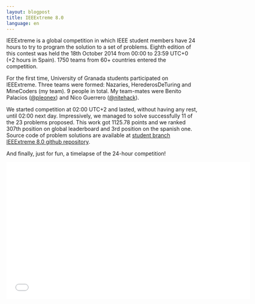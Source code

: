 ```yaml
---
layout: blogpost
title: IEEExtreme 8.0
language: en
---
```


IEEExtreme is a global competition in which IEEE student members have 24 hours to try to program the solution to a set of problems. Eighth edition of this contest was held the 18th October 2014 from 00:00 to 23:59 UTC+0 (+2 hours in Spain). 1750 teams from 60+ countries entered the competition.

For the first time, University of Granada students participated on IEEExtreme. Three teams were formed: Nazaries, HerederosDeTuring and MineCoders (my team). 9 people in total. My team-mates were Benito Palacios ([@pleonex](https://twitter.com/pleonex)) and Nico Guerrero ([@nitehack](https://twitter.com/nitehack)).

We started competition at 02:00 UTC+2 and lasted, without having any rest, until 02:00 next day. Impressively, we managed to solve successfully 11 of the 23 problems proposed. This work got 1125.78 points and we ranked 307th position on global leaderboard and 3rd position on the spanish one. Source code of problem solutions are available at [student branch IEEExtreme 8.0 github repository](https://github.com/ieeeugrsb/ieeextreme8).

And finally, just for fun, a timelapse of the 24-hour competition!

<iframe width="640" height="360" src="//www.youtube-nocookie.com/embed/ef1lyHGSies?rel=0" frameborder="0" allowfullscreen></iframe>
